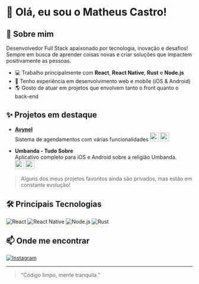 # 👋 Olá, eu sou o Matheus Castro!

## 🚀 Sobre mim

Desenvolvedor Full Stack apaixonado por tecnologia, inovação e desafios! Sempre em busca de aprender coisas novas e criar soluções que impactem positivamente as pessoas.

- 💻 Trabalho principalmente com **React**, **React Native**, **Rust** e **Node.js**
- 📱 Tenho experiência em desenvolvimento web e mobile (iOS & Android)
- 🌎 Gosto de atuar em projetos que envolvem tanto o front quanto o back-end

## ✨ Projetos em destaque

- [**Avynel**](https://avynel.com)  
  Sistema de agendamentos com várias funcionalidades
  [<img src="https://img.shields.io/badge/App%20Store-Download-blue?logo=apple" height="24"/>](https://apps.apple.com/br/app/avynel-agendamentos/id6746140390)
  [<img src="https://img.shields.io/badge/Google%20Play-Download-green?logo=google-play" height="24"/>](https://play.google.com/store/apps/details?id=com.stumps.avynel&hl=pt_BR)

- **Umbanda - Tudo Sobre**  
  Aplicativo completo para iOS e Android sobre a religião Umbanda.  
  [<img src="https://img.shields.io/badge/App%20Store-Download-blue?logo=apple" height="24"/>](https://apps.apple.com/br/app/umbanda-tudo-sobre/id6737142510)
  [<img src="https://img.shields.io/badge/Google%20Play-Download-green?logo=google-play" height="24"/>](https://play.google.com/store/apps/details?id=com.syncsoul.umbanda&hl=pt_BR)

> Alguns dos meus projetos favoritos ainda são privados, mas estão em constante evolução!

## 🛠️ Principais Tecnologias

![React](https://img.shields.io/badge/-React-20232A?style=flat&logo=react)
![React Native](https://img.shields.io/badge/-React%20Native-20232A?style=flat&logo=react)
![Node.js](https://img.shields.io/badge/-Node.js-339933?style=flat&logo=node.js&logoColor=fff)
![Rust](https://img.shields.io/badge/-Rust-000000?style=flat&logo=rust)

## 📫 Onde me encontrar

[![Instagram](https://img.shields.io/badge/-@theuszastro-E4405F?style=flat&logo=instagram&logoColor=fff)](https://instagram.com/theuszastro)

---

> “Código limpo, mente tranquila.”
